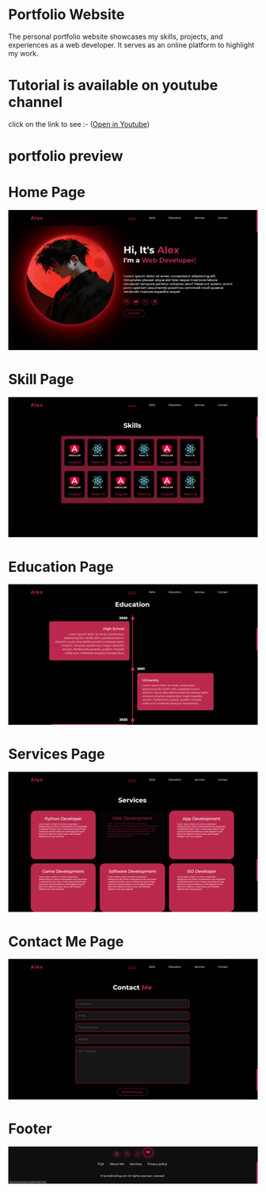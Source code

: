 # Portfolio Website

The personal portfolio website showcases my skills, projects, and experiences as a web developer. It serves as an online platform to highlight my work.

# Tutorial is available on youtube channel 
click on the link to see :- ([Open in Youtube](https://youtu.be/BtyURSWKxgM))


# portfolio preview

# Home Page
![screenshot](AlexHome.png)

# Skill Page
![screenshot](AlexSkill.png)

# Education Page
![screenshot](AlexEducation.png)

# Services Page
![screenshot](AlexServices.png)

# Contact Me  Page
![screenshot](AlexContact.png)

# Footer
![screenshot](AlexFooter.png)
